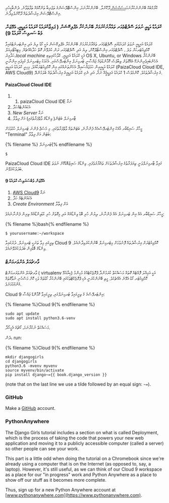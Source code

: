 ކްރޯމްބުކް ބޭނުންނުކުރާނަމަ[މިސެކްޝަން ](http://tutorial.djangogirls.org/en/installation/#install-python)ދޫކޮށްލާ. ބޭނުންކުރާނަމަ، އިންސްޓޮލޭޝަންގެ ތަޖުރިބާ ތަންކޮޅެއް ތަފާތުވާނެ. ދެންބާކީހުރި އިންސްޓޮލޭޝަން އިރުޝާދުތައް ދޫކޮށްލެވިދާނެ.

### ކްލައުޑް އަޑީއީ ނުވަތަ ސޮފްޓްވެއަރ ތައްޔާރުކުރުމަށް ބޭނުންކުރާ އެޕްލިކޭޝަން ( ޕައިޒާކްލައުޑު ކްލައުޑު އައިޑީއީ، އެމޭޒަން ވެބް ސަރވިސް ކްލައުޑް 9)

ކްލައުޑް އައިޑީއީ ނުވަތަ ކްލައުޑުގައި ސޮްފްޓްވެއަރ ތައްޔާރުކުރުމަށް ބޭނުންކުރާ އެޕްލިކޭޝަން އަކީ ކޯޑު ލިޔެ އަދި އިންޓަރނެޓުގައިވާ ކޮމްޕިއުޓަރކަށް ވަދެ ، ސޮފްޓްވެއަރ އިންސްޓޯލްކޮށް، ލިޔެ އަދި ސޮފްޓްވެއަރ ރަން ކުރެވޭނެ ގޮތް ހަދާއެއްޗެއް. މިޓިއުޓޯރިއަލް ހަދާއިރު،*local machine* އަކީ ކްލައުޑް އައިޑީއީ. ކްލާހުގައިތިބި OS X, Ubuntu, or Windows ބޭނުންކުރާ އެހެންބައިވެރިންނެކޭ އެއްގޮތަށް ތިބާވެސް ކޮމާންޑުތައް ޖައްސާނީ ޓަރމިނަލް އިންޓަރފޭސްގައި. އެކަމަކު މިޓަރމިނަލް ގުޅިފައި އިންނާނީ ކްލައުޑް އަޑީއީއިން ހަމަޖައްސައިދޭ އެހެންތަނެއްގައި އިން ކޮމްޕިއުޓަރަކާއެވެ. މިހިރީ ކްލައުޑު އައިޑީއީ (PaizaCloud Cloud IDE, AWS Cloud9) ގެ އިރުޝާދުތަކެވެ. ކޮންމެވެސް 1 ކްލައުޑު އައިޑީއީެއް ނަގާ، އަދި ނެގި ކްލައުޑު އައިޑީއީގެ އިރުޝާދުތައް ބަަލަމުންދޭ.

#### PaizaCloud Cloud IDE

1. 1. paizaCloud Cloud IDE [](https://paiza.cloud/)ނަގާ
2. އެކައުންޓެއްހަދާ
3. *New Server* ނަގާ
4. ޓާރމިނަލް ބަޓަން( ވިންޑޯގެ ވާތްފަރާތުގައި) އަށް ފިތާލާ

މީހާރު ސައިޑްބާރ އާއެކު އިންޓަރފޭސްއެއް ފެންނާނެ، ބަޓަންތައް ވާތްފަރާތުގައި. މި މެސެޖް ފެންނަ ޓަރމިނަލް ހުޅުވުމަށް "Terminal" ބަޓަން އަށް ފިތާލާ:

{% filename %} ޓަރމިނަލް{% endfilename %}

    $
    

PaizaCloud Cloud IDE ގައިވާ ޓާރމިނަލްވަނީ ތިޔަފަރާތުގެ އިރުޝާދުތަކަށް ތައްޔާރުވެފައި. ވިންޑޯގެ ސައިޒުބޮޑުކޮށް ނުވަތަ ބަދަލުކުރެވޭނެ.

#### އެމޭޒަން ވެބްސަރަވިސް ކްލައުޑު 9

1. [AWS Cloud9](https://aws.amazon.com/cloud9/) ނަގާ
2. އެކައުންޓެއް ހަދާ
3. *Create Environment* އަށް ފިތާލާ

މީހާރު ސައިޑްބާރ އެއް އިން ޓަރމިނަލް އެއް ފެންނާނެ، ލިޔުން ހުރި ބޮޑު ވިންޑޯއެއް އަދި މިގޮތަށް ހުރި ކުޑަވިންޑޯއެއް ތިރިން ފެންނާނެއެވެ:

{% filename %}bash{% endfilename %}

    $ yourusername:~/workspace
    

ތިރީގައި މިވާ ތަނަކީ ޓަރމިނަލް. ދުރުގައިވާ Cloud 9 ކޮމްޕިއުޓަރަށް އިރުޝާދުތައް ފޮނުވުމަށް މިޓަރމިނަލް ބޭނުންކުރެވިދާނެއެވެ. ވިންޑޯގެ ބޮޑުމިން ބަދަލުކުރެވޭނެއެވެ.

### ވާރޗުއަލް އެންވަރމަންޓް

ވާރޗުއަލް އެންވަޔަރމަންޓް ( virtualenv ކިޔާއުޅޭ) އަކީ އަމިއްލަ ފޮއްޓެއް ގޮތައް މަސައްކަތް ކުރަމުންދާ ޕްރޮޖެކްޓެއްގެ މުހިންމު ކޮމްޕިއުޓަރ ކޯޑު އެޅޭނެ އެއްޗެކެވެ. މީތި ބޭނުންކުރަނީ އެކި ޕްރޮޖެކްޓްތަކުގައި ބޭނުންކުރާ ކޯޑުތައް ވަކި ކޮށް މަސްހުނި ނުވާގޮތައް ގެންގުޅުމަށެވެ.

Cloud 9 އިންޓަރފޭސްގެ ގެ ތިރީގައިވާ ޓަރމިނަލްގައި، ތިރީގައިވާ ކޮމާންްޑް ޖައްސާ:

{% filename %}Cloud 9{% endfilename %}

    sudo apt update
    sudo apt install python3.6-venv
    

މަސައްކަތް ނުކުރާނަމަ، ކޯޗުގެ އެހީހޯދާ.

ދެން، run:

{% filename %}Cloud 9{% endfilename %}

    mkdir djangogirls
    cd djangogirls
    python3.6 -mvenv myvenv
    source myvenv/bin/activate
    pip install django~={{ book.django_version }}
    

(note that on the last line we use a tilde followed by an equal sign: `~=`).

### GitHub

Make a [GitHub](https://github.com) account.

### PythonAnywhere

The Django Girls tutorial includes a section on what is called Deployment, which is the process of taking the code that powers your new web application and moving it to a publicly accessible computer (called a server) so other people can see your work.

This part is a little odd when doing the tutorial on a Chromebook since we're already using a computer that is on the Internet (as opposed to, say, a laptop). However, it's still useful, as we can think of our Cloud 9 workspace as a place for our "in progress" work and Python Anywhere as a place to show off our stuff as it becomes more complete.

Thus, sign up for a new Python Anywhere account at [www.pythonanywhere.com](https://www.pythonanywhere.com).